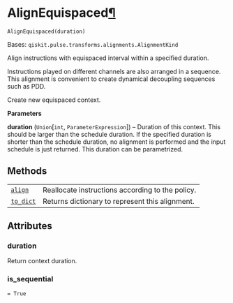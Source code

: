 # AlignEquispaced[¶](#alignequispaced "Permalink to this headline")

<span id="undefined" />

`AlignEquispaced(duration)`

Bases: `qiskit.pulse.transforms.alignments.AlignmentKind`

Align instructions with equispaced interval within a specified duration.

Instructions played on different channels are also arranged in a sequence. This alignment is convenient to create dynamical decoupling sequences such as PDD.

Create new equispaced context.

**Parameters**

**duration** (`Union`\[`int`, `ParameterExpression`]) – Duration of this context. This should be larger than the schedule duration. If the specified duration is shorter than the schedule duration, no alignment is performed and the input schedule is just returned. This duration can be parametrized.

## Methods

|                                                                                                                                                                |                                                  |
| -------------------------------------------------------------------------------------------------------------------------------------------------------------- | ------------------------------------------------ |
| [`align`](qiskit.pulse.transforms.AlignEquispaced.align#qiskit.pulse.transforms.AlignEquispaced.align "qiskit.pulse.transforms.AlignEquispaced.align")         | Reallocate instructions according to the policy. |
| [`to_dict`](qiskit.pulse.transforms.AlignEquispaced.to_dict#qiskit.pulse.transforms.AlignEquispaced.to_dict "qiskit.pulse.transforms.AlignEquispaced.to_dict") | Returns dictionary to represent this alignment.  |

## Attributes

<span id="undefined" />

### duration

Return context duration.

<span id="undefined" />

### is\_sequential

`= True`
